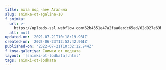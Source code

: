 ```yaml
---
title: яхта под наем Агалина
slug: snimka-ot-agalina-10
f_snimka:
  url: >-
    https://uploads-ssl.webflow.com/62b4351e47a2faa0ecdc65ed/62d927e63b5e6e8a66089ace_62d9152552dfea563a873880_62b462154ad5404121a11cf2_IMG-74d6a2a6ee1ab71c69a1015267378365-V.jpg
  alt: null
updated-on: '2022-07-21T10:18:19.931Z'
created-on: '2022-06-23T12:52:42.961Z'
published-on: '2022-07-21T10:32:12.944Z'
f_koya-galeriya: Снимки от лодката
layout: '[snimki-ot-lodkata].html'
tags: snimki-ot-lodkata
---
```



